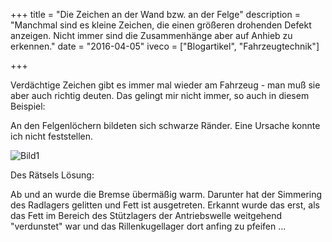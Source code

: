 +++
title 		= "Die Zeichen an der Wand bzw. an der Felge"
description = "Manchmal sind es kleine Zeichen, die einen größeren drohenden Defekt anzeigen. Nicht immer sind die Zusammenhänge aber auf Anhieb zu erkennen."
date 		= "2016-04-05"
iveco       = ["Blogartikel", "Fahrzeugtechnik"]

+++

Verdächtige Zeichen gibt es immer mal wieder am Fahrzeug - man muß sie aber auch richtig deuten. Das gelingt mir nicht immer, so auch in diesem Beispiel:
<!--more-->

An den Felgenlöchern bildeten sich schwarze Ränder. Eine Ursache konnte ich nicht feststellen.

![Bild1](/bilder/2016-04/rl_2016_OL00186.jpg)

Des Rätsels Lösung:

Ab und an wurde die Bremse übermäßig warm. Darunter hat der Simmering des Radlagers gelitten und Fett ist ausgetreten. Erkannt wurde das erst, als das Fett im Bereich des Stützlagers der Antriebswelle weitgehend "verdunstet" war und das Rillenkugellager dort anfing zu pfeifen ... 
